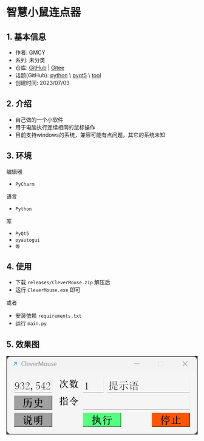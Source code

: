 # 智慧小鼠连点器

## 1. 基本信息

- 作者: GMCY
- 系列: 未分类
- 仓库: [GitHub](https://github.com/GMCY2020/Clever-Mouse) | [Gitee](https://gitee.com/GMCY2020/Clever-Mouse)
- 话题(GitHub): [python](https://github.com/topics/python) \ [pyqt5](https://github.com/topics/pyqt5) \ [tool](https://github.com/topics/tool)
- 创建时间: 2023/07/03

## 2. 介绍

- 自己做的一个小软件
- 用于电脑执行连续相同的鼠标操作
- 目前支持windows的系统，兼容可能有点问题，其它的系统未知

## 3. 环境

编辑器
- `PyCharm`

语言
- `Python`

库
- `PyQt5`
- `pyautogui`
- `等`

## 4. 使用

- 下载 `releases/CleverMouse.zip` 解压后
- 运行 `CleverMouse.exe` 即可

或者

- 安装依赖 `requirements.txt`
- 运行 `main.py`

## 5. 效果图

![](docs/md-01.png)
